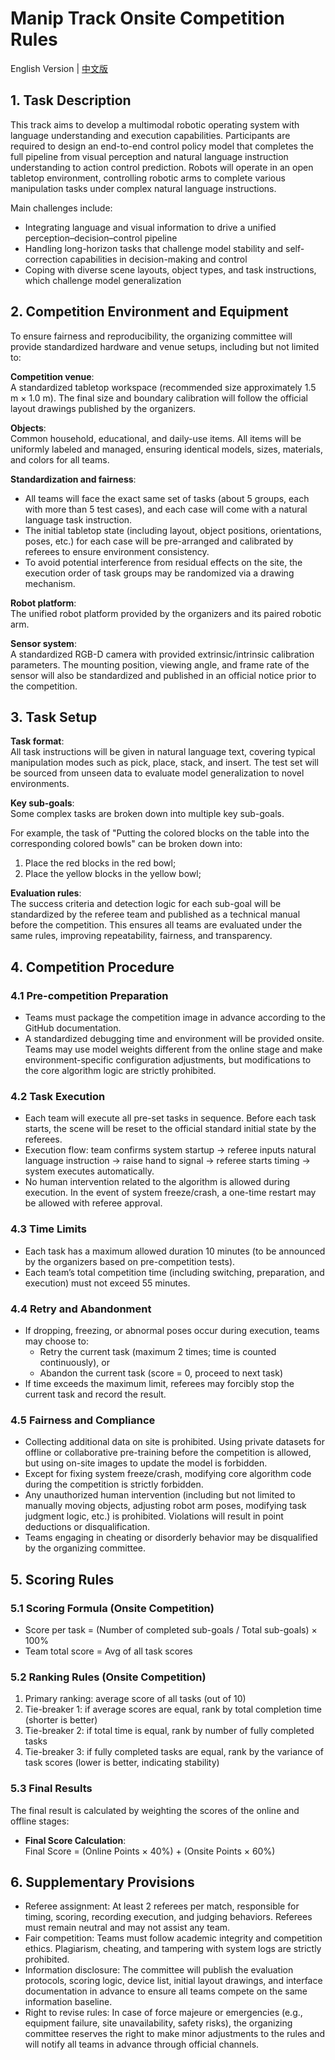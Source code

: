 # Manip Track Onsite Competition Rules
English Version | [中文版](./onsite_competition_rules_zh-CN.md)

## 1. Task Description
This track aims to develop a multimodal robotic operating system with language understanding and execution capabilities. Participants are required to design an end-to-end control policy model that completes the full pipeline from visual perception and natural language instruction understanding to action control prediction. Robots will operate in an open tabletop environment, controlling robotic arms to complete various manipulation tasks under complex natural language instructions.  

Main challenges include:
- Integrating language and visual information to drive a unified perception–decision–control pipeline
- Handling long-horizon tasks that challenge model stability and self-correction capabilities in decision-making and control
- Coping with diverse scene layouts, object types, and task instructions, which challenge model generalization

## 2. Competition Environment and Equipment
To ensure fairness and reproducibility, the organizing committee will provide standardized hardware and venue setups, including but not limited to:  

**Competition venue**:  
A standardized tabletop workspace (recommended size approximately 1.5 m × 1.0 m). The final size and boundary calibration will follow the official layout drawings published by the organizers.

**Objects**:  
Common household, educational, and daily-use items. All items will be uniformly labeled and managed, ensuring identical models, sizes, materials, and colors for all teams.  

**Standardization and fairness**:
- All teams will face the exact same set of tasks (about 5 groups, each with more than 5 test cases), and each case will come with a natural language task instruction.
- The initial tabletop state (including layout, object positions, orientations, poses, etc.) for each case will be pre-arranged and calibrated by referees to ensure environment consistency.
- To avoid potential interference from residual effects on the site, the execution order of task groups may be randomized via a drawing mechanism.  

**Robot platform**:  
The unified robot platform provided by the organizers and its paired robotic arm.   

**Sensor system**:  
A standardized RGB-D camera with provided extrinsic/intrinsic calibration parameters. The mounting position, viewing angle, and frame rate of the sensor will also be standardized and published in an official notice prior to the competition.

## 3. Task Setup
**Task format**:  
All task instructions will be given in natural language text, covering typical manipulation modes such as pick, place, stack, and insert. The test set will be sourced from unseen data to evaluate model generalization to novel environments.

**Key sub-goals**:  
Some complex tasks are broken down into multiple key sub-goals.

For example, the task of "Putting the colored blocks on the table into the corresponding colored bowls" can be broken down into:
1. Place the red blocks in the red bowl;
2. Place the yellow blocks in the yellow bowl; 

**Evaluation rules**:  
 The success criteria and detection logic for each sub-goal will be standardized by the referee team and published as a technical manual before the competition. This ensures all teams are evaluated under the same rules, improving repeatability, fairness, and transparency.

## 4. Competition Procedure
### 4.1 Pre-competition Preparation
- Teams must package the competition image in advance according to the GitHub documentation.
- A standardized debugging time and environment will be provided onsite. Teams may use model weights different from the online stage and make environment-specific configuration adjustments, but modifications to the core algorithm logic are strictly prohibited.

### 4.2 Task Execution
- Each team will execute all pre-set tasks in sequence. Before each task starts, the scene will be reset to the official standard initial state by the referees.
- Execution flow: team confirms system startup → referee inputs natural language instruction  → raise hand to signal → referee starts timing → system executes automatically.
- No human intervention related to the algorithm is allowed during execution. In the event of system freeze/crash, a one-time restart may be allowed with referee approval.

### 4.3 Time Limits
- Each task has a maximum allowed duration 10 minutes (to be announced by the organizers based on pre-competition tests).
- Each team’s total competition time (including switching, preparation, and execution) must not exceed 55 minutes.

### 4.4 Retry and Abandonment
- If dropping, freezing, or abnormal poses occur during execution, teams may choose to:
  - Retry the current task (maximum 2 times; time is counted continuously), or
  - Abandon the current task (score = 0, proceed to next task)
- If time exceeds the maximum limit, referees may forcibly stop the current task and record the result.

### 4.5 Fairness and Compliance
- Collecting additional data on site is prohibited. Using private datasets for offline or collaborative pre-training before the competition is allowed, but using on-site images to update the model is forbidden.  
- Except for fixing system freeze/crash, modifying core algorithm code during the competition is strictly forbidden.
- Any unauthorized human intervention (including but not limited to manually moving objects, adjusting robot arm poses, modifying task judgment logic, etc.) is prohibited. Violations will result in point deductions or disqualification.
- Teams engaging in cheating or disorderly behavior may be disqualified by the organizing committee.

## 5. Scoring Rules
### 5.1 Scoring Formula (Onsite Competition)
- Score per task = (Number of completed sub-goals / Total sub-goals) × 100%
- Team total score = Avg of all task scores

### 5.2 Ranking Rules (Onsite Competition)
1. Primary ranking: average score of all tasks (out of 10)
2. Tie-breaker 1: if average scores are equal, rank by total completion time (shorter is better)
3. Tie-breaker 2: if total time is equal, rank by number of fully completed tasks
4. Tie-breaker 3: if fully completed tasks are equal, rank by the variance of task scores (lower is better, indicating stability)

### 5.3 Final Results
The final result is calculated by weighting the scores of the online and offline stages:  
- **Final Score Calculation**:  
Final Score = (Online Points × 40%) + (Onsite Points × 60%)  

## 6. Supplementary Provisions
- Referee assignment: At least 2 referees per match, responsible for timing, scoring, recording execution, and judging behaviors. Referees must remain neutral and may not assist any team.
- Fair competition: Teams must follow academic integrity and competition ethics. Plagiarism, cheating, and tampering with system logs are strictly prohibited.
- Information disclosure: The committee will publish the evaluation protocols, scoring logic, device list, initial layout drawings, and interface documentation in advance to ensure all teams compete on the same information baseline.
- Right to revise rules: In case of force majeure or emergencies (e.g., equipment failure, site unavailability, safety risks), the organizing committee reserves the right to make minor adjustments to the rules and will notify all teams in advance through official channels.
